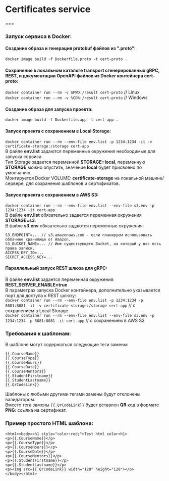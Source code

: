 # Certificates service
===

### Запуск сервиса в Docker:
#### Создание образа и генерация **protobuf** файлов из **".proto"**:
`docker image build -f Dockerfile.proto -t cert-proto .`

#### Сохранение в локальном каталоге **transport** сгенерированных **gRPC**, **REST**, и документации **OpenAPI** файлов из Docker контейнера **cert-proto**:
`docker container run --rm -v $PWD:/result cert-proto` // Linux  
`docker container run --rm -v %CD%:/result cert-proto` // Windows

#### Создание образа для запуска проекта:
`docker image build -f Dockerfile.app -t cert-app .`

#### Запуск проекта с сохранением в Local Storage:
`docker container run --rm --env-file env.list -p 1234:1234 -it -v certificate-storage:/storage cert-app`   
В файле **env.list** задаются переменные окружения необходимые для запуска сервиса.  
Тип Storage задается переменной **STORAGE=local**, переменную **STORAGE** можно опустить, значение **local** будет присвоено по умолчанию.  
Монтируется Docker VOLUME: **certificate-storage** на локальной машине/сервере, для сохранения шаблонов и сертификатов.

#### Запуск проекта с сохранением в AWS S3:
`docker container run --rm --env-file env.list --env-file s3.env -p 1234:1234 -it cert-app`  
В файле **env.list** обязательно задается переменная окружения  **STORAGE=s3**.  
В файле **s3.env** обязательно задаются переменные окружения:  
```
S3_ENDPOINT=... // s3.amazonaws.com - если планируем использовать облачное хранилище от Amazon.
S3_BUCKET_NAME=... // Имя существующего Bucket, на который у вас есть права записи.
ACCESS_KEY_ID=...
SECRET_ACCESS_KEY=...
```

#### Параллельный запуск REST шлюза для gRPC:
В файле **env.list** задается переменная окружения:  
**REST_SERVER_ENABLE=true**  
В параметрах запуска Docker контейнера, дополнительно указывается порт для доступа к REST шлюзу:  
`docker container run --rm --env-file env.list -p 1234:1234 -p 8081:8081 -it -v certificate-storage:/storage cert-app` // с сохранением в Local Storage  
`docker container run --rm --env-file env.list --env-file s3.env -p 1234:1234 -p 8081:8081 -it cert-app` // с сохранением в AWS S3

### Требования к шаблонам:
В шаблоне могут содержаться следующие теги замены:
```
{{.CourseName}}
{{.CourseType}}
{{.CourseHours}}
{{.CourseDate}}
{{.CourseMentors}}
{{.StudentFirstname}}
{{.StudentLastname}}
{{.QrCodeLink}}
```
Шаблоны с любыми другими тегами замены будут отклонены валидатором.  
Вместо тега замены `{{.QrCodeLink}}` будет вставлен **QR** код в формате **PNG**: ссылка на сертификат.

### Пример простого HTML шаблона:
```
<html><body><h1 style="color:red;">Test html color<h1>
<p>{{.CourseName}}</p>
<p>{{.CourseType}}</p>
<p>{{.CourseHours}}</p>
<p>{{.CourseDate}}</p>
<p>{{.CourseMentors}}</p>
<p>{{.StudentFirstname}}</p>
<p>{{.StudentLastname}}</p>
<p><img src={{.QrCodeLink}} width="128" height="128"></p>
</body></html>
```

